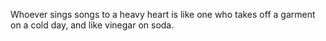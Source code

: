 Whoever sings songs to a heavy heart is like one who takes off a garment on a cold day, and like vinegar on soda.

